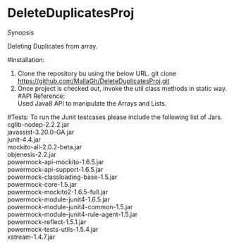 # DeleteDuplicatesProj
Synopsis

Deleting Duplicates from array.


#Installation:
1) Clone the repository bu using the below URL.
  git clone https://github.com/MallaGh/DeleteDuplicatesProj.git <br>
2) Once project is checked out, invoke the util class methods in static way.  
#API Reference:<br>
Used Java8 API to manipulate the Arrays and Lists.

#Tests: To run the Junit testcases please include the following list of Jars.<br>
cglib-nodep-2.2.2.jar<br>
javassist-3.20.0-GA.jar<br>
junit-4.4.jar<br>
mockito-all-2.0.2-beta.jar<br>
objenesis-2.2.jar<br>
powermock-api-mockito-1.6.5.jar<br>
powermock-api-support-1.6.5.jar<br>
powermock-classloading-base-1.5.jar<br>
powermock-core-1.5.jar<br>
powermock-mockito2-1.6.5-full.jar<br>
powermock-module-junit4-1.6.5.jar<br>
powermock-module-junit4-common-1.5.jar<br>
powermock-module-junit4-rule-agent-1.5.jar<br>
powermock-reflect-1.5.1.jar<br>
powermock-tests-utils-1.5.4.jar<br>
xstream-1.4.7.jar<br>



